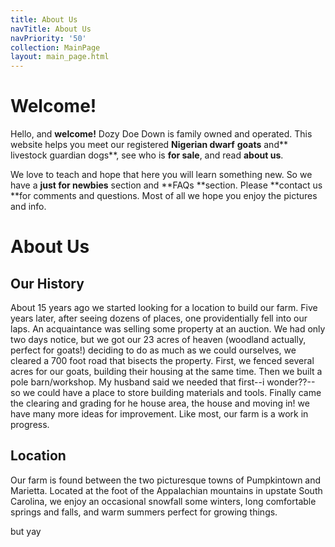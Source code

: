 ```yaml
---
title: About Us
navTitle: About Us
navPriority: '50'
collection: MainPage
layout: main_page.html
---
```

# Welcome!

Hello, and **welcome!**  Dozy Doe Down is family owned and operated. This website helps you meet our registered **Nigerian dwarf** **goats** and** livestock guardian dogs**, see who is **for sale**, and read **about us**. 

We love to teach and hope that here you will learn something new. So we have a **just for newbies** section and **FAQs **section. Please **contact us **for comments and questions. Most of all we hope you enjoy the pictures and info.

# About Us

## Our History

About 15 years ago we started looking for a location to build our farm. Five years later, after seeing dozens of places, one providentially fell into our laps. An acquaintance was selling some property at an auction. We had only two days notice, but we got our 23 acres of heaven (woodland actually, perfect for goats!) deciding to do as much as we could ourselves, we cleared a 700 foot road that bisects the property. First, we fenced several acres for our goats, building their housing at the same time. Then we built a pole barn/workshop. My husband said we needed that first--i wonder??-- so we could have a place to store building materials and tools. Finally came the clearing and grading for he house area, the house and moving in! we have many more  ideas for improvement. Like most, our farm is a work in progress.

## Location

Our farm is found between the two picturesque towns of Pumpkintown and Marietta. Located at the foot of the Appalachian mountains in upstate South Carolina, we enjoy an occasional snowfall some winters, long comfortable springs and falls, and warm summers perfect for growing things.

but yay
